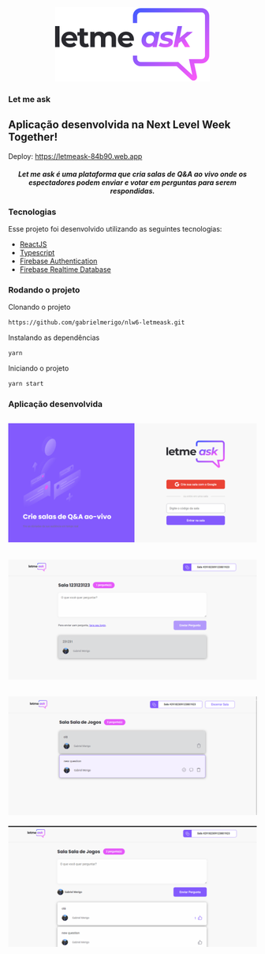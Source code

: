 <div align="center">
  <img src="logo.svg" alt="Let me ask logo">
</div>

### Let me ask
Aplicação desenvolvida na Next Level Week Together!
---
Deploy: https://letmeask-84b90.web.app

<h5 align="center">
Let me ask é uma plataforma que cria salas de Q&A ao vivo onde os espectadores podem enviar e votar em perguntas para serem respondidas. 
</h5>

### Tecnologias
Esse projeto foi desenvolvido utilizando as seguintes tecnologias:

- [ReactJS](https://reactjs.org/)
- [Typescript](https://www.typescriptlang.org/)
- [Firebase Authentication](https://firebase.google.com/products/auth)
- [Firebase Realtime Database](https://firebase.google.com/products/realtime-database)

### Rodando o projeto

Clonando o projeto
```bash
https://github.com/gabrielmerigo/nlw6-letmeask.git
```

Instalando as dependências
```bash
yarn
```

Iniciando o projeto
```bash
yarn start
```

### Aplicação desenvolvida

![1](Home.png)
---
![2](Room.png)
---
![3](Admin.png)
---
![4](User.png)
